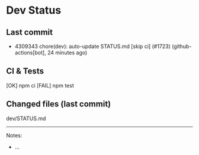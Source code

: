 # Dev Status

## Last commit
- 4309343 chore(dev): auto-update STATUS.md [skip ci] (#1723) (github-actions[bot], 24 minutes ago)
## CI & Tests
[OK] npm ci
[FAIL] npm test

## Changed files (last commit)
dev/STATUS.md

---
Notes:
- ...
